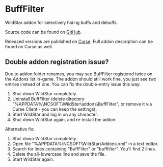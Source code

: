 BuffFilter
==========

WildStar addon for selectively hiding buffs and debuffs.

Source code can be found on [GitHub](https://github.com/kaporten/BuffFilter).

Released versions are published on [Curse](http://www.curse.com/ws-addons/wildstar/221865-bufffilter). Full addon description can be found on Curse as well.

Double addon registration issue?
----------
Due to addon folder renames, you may see BuffFilter registered twice on the Addons list in-game. The addon should still work fine, you just see two entries instead of one. You can fix the double-entry issue this way:

1. Shut down WildStar completely.
1. Uninstall BuffFilter (delete directory "%APPDATA%\NCSOFT\WildStar\addons\BuffFilter", or remove it via Curse Client - you can keep the settings).
1. Start WildStar and log in on any character.
1. Shut down WildStar again, and re-install the addon.

Alternative fix:

1. Shut down WildStar completely.
1. Open file "%APPDATA%\NCSOFT\WildStar\Addons.xml" in a text editor.
1. Search for lines containing "BuffFilter" or "bufffilter". You'll find 2 lines. 
1. Delete the all-lowercase line and save the file.
1. Start WildStar again.
